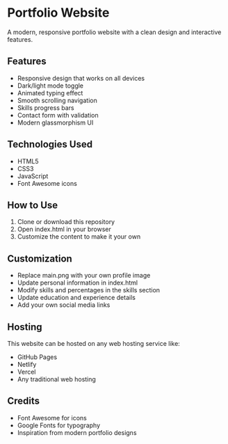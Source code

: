 # Portfolio Website

A modern, responsive portfolio website with a clean design and interactive features.

## Features

- Responsive design that works on all devices
- Dark/light mode toggle
- Animated typing effect
- Smooth scrolling navigation
- Skills progress bars
- Contact form with validation
- Modern glassmorphism UI

## Technologies Used

- HTML5
- CSS3
- JavaScript
- Font Awesome icons

## How to Use

1. Clone or download this repository
2. Open index.html in your browser
3. Customize the content to make it your own

## Customization

- Replace main.png with your own profile image
- Update personal information in index.html
- Modify skills and percentages in the skills section
- Update education and experience details
- Add your own social media links

## Hosting

This website can be hosted on any web hosting service like:
- GitHub Pages
- Netlify
- Vercel
- Any traditional web hosting

## Credits

- Font Awesome for icons
- Google Fonts for typography
- Inspiration from modern portfolio designs